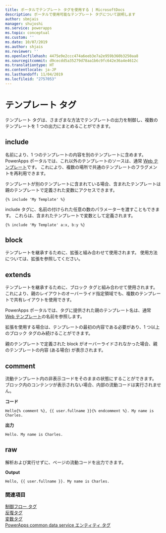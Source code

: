 ```yaml
---
title: ポータルでテンプレート タグを使用する | MicrosoftDocs
description: ポータルで使用可能なテンプレート タグについて説明します
author: sbmjais
manager: shujoshi
ms.service: powerapps
ms.topic: conceptual
ms.custom: ''
ms.date: 10/07/2019
ms.author: shjais
ms.reviewer: ''
ms.openlocfilehash: 4475e9e2ccc474a6eeb3e7a2e959b360b3250aa8
ms.sourcegitcommit: d9cecdd5a35279d78aa1b6c9fc642e36a4e4612c
ms.translationtype: HT
ms.contentlocale: ja-JP
ms.lasthandoff: 11/04/2019
ms.locfileid: "2757053"
---
```

# <a name="template-tags"></a>テンプレート タグ

テンプレート タグは、さまざまな方法でテンプレートの出力を制御し、複数のテンプレートを 1 つの出力にまとめることができます。

## <a name="include"></a>include

名前により、1 つのテンプレートの内容を別のテンプレートに含めます。 PowerApps ポータルでは、これ以外のテンプレートのソースは、通常 [Web テンプレート](store-content-web-templates.md)です。 これにより、複数の場所で共通のテンプレートのフラグメントを再利用できます。  

テンプレートが別のテンプレートに含まれている場合、含まれたテンプレートは親のテンプレートで定義された変数にアクセスできます。

`{% include 'My Template' %}`

include タグに、名前の付けられた任意の数のパラメーターを渡すこともできます。 これらは、含まれたテンプレートで変数として定義されます。

`{% include 'My Template' a:x, b:y %}`

## <a name="block"></a>block

テンプレートを継承するために、拡張と組み合わせて使用されます。 使用方法については、拡張を参照してください。

## <a name="extends"></a>extends

テンプレートを継承するために、ブロック タグと組み合わせて使用されます。 これにより、親のレイアウトのオーバーライド指定領域でも、複数のテンプレートで共有レイアウトを使用できす。

PowerApps ポータルでは、タグに提供された親のテンプレート名は、通常 [Web テンプレート](store-content-web-templates.md)の名前を参照します。  

拡張を使用する場合は、テンプレートの最初の内容である必要があり、1 つ以上のブロック タグのみ続けることができます。

親のテンプレートで定義された block がオーバーライドされなかった場合、親のテンプレートの内容 (ある場合) が表示されます。

## <a name="comment"></a>comment

流動テンプレート内の非表示コードをそのままの状態にすることができます。 ブロック内のコンテンツが表示されない場合、内部の流動コードは実行されません。

**コード**

`Hello{% comment %}, {{ user.fullname }}{% endcomment %}. My name is Charles.`

**出力**

`Hello. My name is Charles.`

## <a name="raw"></a>raw

解析および実行せずに、ページの流動コードを出力できます。

**Output**

`Hello, {{ user.fullname }}. My name is Charles.`

### <a name="see-also"></a>関連項目

[制御フロー タグ](control-flow-tags.md)<br>
[反復タグ](iteration-tags.md)<br>
[変数タグ](variable-tags.md)<br>
[PowerApps common data service エンティティ タグ](portals-entity-tags.md)
